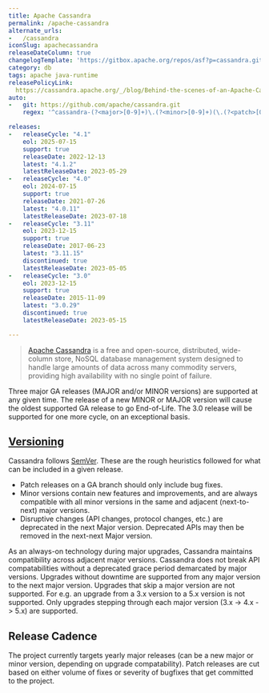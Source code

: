 ```yaml
---
title: Apache Cassandra
permalink: /apache-cassandra
alternate_urls:
-   /cassandra
iconSlug: apachecassandra
releaseDateColumn: true
changelogTemplate: 'https://gitbox.apache.org/repos/asf?p=cassandra.git;a=blob_plain;f=NEWS.txt;hb=refs/tags/cassandra-__LATEST__'
category: db
tags: apache java-runtime
releasePolicyLink: 
  https://cassandra.apache.org/_/blog/Behind-the-scenes-of-an-Apache-Cassandra-Release.html
auto:
-   git: https://github.com/apache/cassandra.git
    regex: '^cassandra-(?<major>[0-9]+)\.(?<minor>[0-9]+)(\.(?<patch>[0-9]+))?$'

releases:
-   releaseCycle: "4.1"
    eol: 2025-07-15
    support: true
    releaseDate: 2022-12-13
    latest: "4.1.2"
    latestReleaseDate: 2023-05-29
-   releaseCycle: "4.0"
    eol: 2024-07-15
    support: true
    releaseDate: 2021-07-26
    latest: "4.0.11"
    latestReleaseDate: 2023-07-18
-   releaseCycle: "3.11"
    eol: 2023-12-15
    support: true
    releaseDate: 2017-06-23
    latest: "3.11.15"
    discontinued: true
    latestReleaseDate: 2023-05-05
-   releaseCycle: "3.0"
    eol: 2023-12-15
    support: true
    releaseDate: 2015-11-09
    latest: "3.0.29"
    discontinued: true
    latestReleaseDate: 2023-05-15

---
```


> [Apache Cassandra](https://cassandra.apache.org) is a free and open-source, distributed, wide-column store, NoSQL database management system designed to handle large amounts of data across many commodity servers, providing high availability with no single point of failure.

Three major GA releases (MAJOR and/or MINOR versions) are supported at any given time. The release of a new MINOR or MAJOR version will cause the oldest supported GA release to go End-of-Life. The 3.0 release will be supported for one more cycle, on an exceptional basis.

## [Versioning](https://cassandra.apache.org/_/blog/Behind-the-scenes-of-an-Apache-Cassandra-Release.html)

Cassandra follows [SemVer](https://semver.org/). These are the rough heuristics followed for what can be included in a given release.

* Patch releases on a GA branch should only include bug fixes.
* Minor versions contain new features and improvements, and are always compatible with all minor versions in the same and adjacent (next-to-next) major versions.
* Disruptive changes (API changes, protocol changes, etc.) are deprecated in the next Major version.  Deprecated APIs may then be removed in the next-next Major version. 

As an always-on technology during major upgrades, Cassandra maintains compatibility across adjacent major versions. Cassandra does not break API compatabilities without a deprecated grace period demarcated by major versions. Upgrades without downtime are supported from any major version to the next major version. Upgrades that skip a major version are not supported. For e.g. an upgrade from a 3.x version to a 5.x version is not supported. Only upgrades stepping through each major version (3.x -> 4.x -> 5.x) are supported.

## Release Cadence

The project currently targets yearly major releases (can be a new major or minor version, depending on upgrade compatability). Patch releases are cut based on either volume of fixes or severity of bugfixes that get committed to the project.
